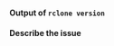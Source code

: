 <!--

Welcome :-) We understand you are having a problem with rclone; we want to help you with that!

If you've just got a question or aren't sure if you've found a bug then please use the rclone forum:

    https://forum.rclone.org/

instead of filing an issue for a quick response.

If you are reporting a bug or asking for a new feature then please use one of the templates here:

    https://github.com/clive2000/rclone/issues/new

otherwise fill in the form below.

Thank you

The Rclone Developers

-->


#### Output of `rclone version`



#### Describe the issue



